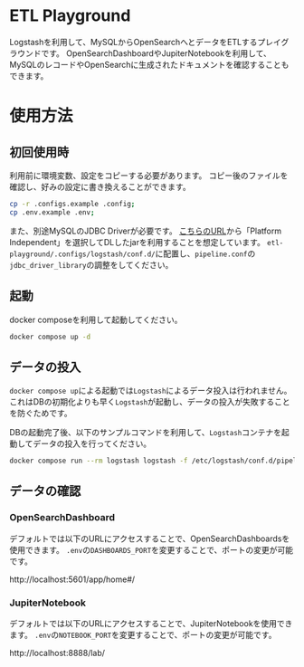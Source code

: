 # ETL Playground

Logstashを利用して、MySQLからOpenSearchへとデータをETLするプレイグラウンドです。
OpenSearchDashboardやJupiterNotebookを利用して、MySQLのレコードやOpenSearchに生成されたドキュメントを確認することもできます。


# 使用方法

## 初回使用時

利用前に環境変数、設定をコピーする必要があります。
コピー後のファイルを確認し、好みの設定に書き換えることができます。

```sh
cp -r .configs.example .config;
cp .env.example .env;
```

また、別途MySQLのJDBC Driverが必要です。
[こちらのURL](https://dev.mysql.com/downloads/connector/j/)から「Platform Independent」を選択してDLしたjarを利用することを想定しています。
`etl-playground/.configs/logstash/conf.d/`に配置し、`pipeline.conf`の`jdbc_driver_library`の調整をしてください。

## 起動

docker composeを利用して起動してください。

```sh
docker compose up -d
```

## データの投入

`docker compose up`による起動では`Logstash`によるデータ投入は行われません。
これはDBの初期化よりも早く`Logstash`が起動し、データの投入が失敗することを防ぐためです。

DBの起動完了後、以下のサンプルコマンドを利用して、`Logstash`コンテナを起動してデータの投入を行ってください。


```sh
docker compose run --rm logstash logstash -f /etc/logstash/conf.d/pipeline.conf
```

## データの確認

### OpenSearchDashboard

デフォルトでは以下のURLにアクセスすることで、OpenSearchDashboardsを使用できます。
`.env`の`DASHBOARDS_PORT`を変更することで、ポートの変更が可能です。

http://localhost:5601/app/home#/

### JupiterNotebook

デフォルトでは以下のURLにアクセスすることで、JupiterNotebookを使用できます。
`.env`の`NOTEBOOK_PORT`を変更することで、ポートの変更が可能です。

http://localhost:8888/lab/

